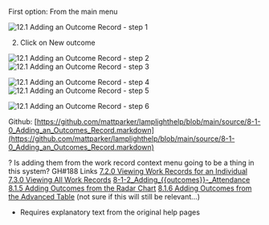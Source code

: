First option: From the main menu

![12.1 Adding an Outcome Record - step 1](12.1_Adding_an_Outcome_Record_im_1.png)

2. Click on New outcome

![12.1 Adding an Outcome Record - step 2](12.1_Adding_an_Outcome_Record_im_2.png)
![12.1 Adding an Outcome Record - step 3](12.1_Adding_an_Outcome_Record_im_3.png)

![12.1 Adding an Outcome Record - step 4](12.1_Adding_an_Outcome_Record_im_4.png)
![12.1 Adding an Outcome Record - step 5](12.1_Adding_an_Outcome_Record_im_5.png)

![12.1 Adding an Outcome Record - step 6](12.1_Adding_an_Outcome_Record_im_6.png)

Github: [https://github.com/mattparker/lamplighthelp/blob/main/source/8-1-0_Adding_an_Outcomes_Record.markdown](https://github.com/mattparker/lamplighthelp/blob/main/source/8-1-0_Adding_an_Outcomes_Record.markdown)

? Is adding them from the work record context menu going to be a thing in this system? GH#188
Links
[7.2.0 Viewing Work Records for an Individual](https://lamplight.online/en/help/index/p/7.2.0)
[7.3.0 Viewing All Work Records](https://lamplight.online/en/help/index/p/7.3.0)
[8-1-2_Adding_{{outcomes}}-_Attendance](https://lamplight.online/en/help/index/p/8.1.2)
[8.1.5 Adding Outcomes from the Radar Chart](https://lamplight.online/en/help/index/p/8.1.5)
[8.1.6 Adding Outcomes from the Advanced Table](https://lamplight.online/en/help/index/p/8.1.6) (not sure if this will still be relevant…)

- Requires explanatory text from the original help pages